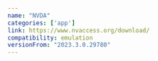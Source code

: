 ```yaml
---
name: "NVDA"
categories: ['app']
link: https://www.nvaccess.org/download/
compatibility: emulation
versionFrom: "2023.3.0.29780"
---
```



